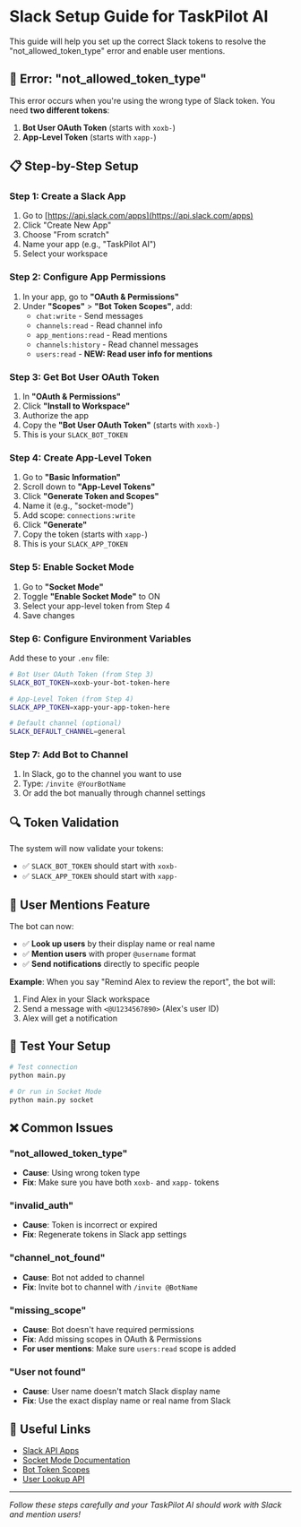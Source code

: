 # Slack Setup Guide for TaskPilot AI

This guide will help you set up the correct Slack tokens to resolve the "not_allowed_token_type" error and enable user mentions.

## 🚨 Error: "not_allowed_token_type"

This error occurs when you're using the wrong type of Slack token. You need **two different tokens**:

1. **Bot User OAuth Token** (starts with `xoxb-`)
2. **App-Level Token** (starts with `xapp-`)

## 📋 Step-by-Step Setup

### Step 1: Create a Slack App

1. Go to [https://api.slack.com/apps](https://api.slack.com/apps)
2. Click "Create New App"
3. Choose "From scratch"
4. Name your app (e.g., "TaskPilot AI")
5. Select your workspace

### Step 2: Configure App Permissions

1. In your app, go to **"OAuth & Permissions"**
2. Under **"Scopes"** > **"Bot Token Scopes"**, add:
   - `chat:write` - Send messages
   - `channels:read` - Read channel info
   - `app_mentions:read` - Read mentions
   - `channels:history` - Read channel messages
   - `users:read` - **NEW: Read user info for mentions**

### Step 3: Get Bot User OAuth Token

1. In **"OAuth & Permissions"**
2. Click **"Install to Workspace"**
3. Authorize the app
4. Copy the **"Bot User OAuth Token"** (starts with `xoxb-`)
5. This is your `SLACK_BOT_TOKEN`

### Step 4: Create App-Level Token

1. Go to **"Basic Information"**
2. Scroll down to **"App-Level Tokens"**
3. Click **"Generate Token and Scopes"**
4. Name it (e.g., "socket-mode")
5. Add scope: `connections:write`
6. Click **"Generate"**
7. Copy the token (starts with `xapp-`)
8. This is your `SLACK_APP_TOKEN`

### Step 5: Enable Socket Mode

1. Go to **"Socket Mode"**
2. Toggle **"Enable Socket Mode"** to ON
3. Select your app-level token from Step 4
4. Save changes

### Step 6: Configure Environment Variables

Add these to your `.env` file:

```bash
# Bot User OAuth Token (from Step 3)
SLACK_BOT_TOKEN=xoxb-your-bot-token-here

# App-Level Token (from Step 4)
SLACK_APP_TOKEN=xapp-your-app-token-here

# Default channel (optional)
SLACK_DEFAULT_CHANNEL=general
```

### Step 7: Add Bot to Channel

1. In Slack, go to the channel you want to use
2. Type: `/invite @YourBotName`
3. Or add the bot manually through channel settings

## 🔍 Token Validation

The system will now validate your tokens:

- ✅ `SLACK_BOT_TOKEN` should start with `xoxb-`
- ✅ `SLACK_APP_TOKEN` should start with `xapp-`

## 👤 User Mentions Feature

The bot can now:
- ✅ **Look up users** by their display name or real name
- ✅ **Mention users** with proper `@username` format
- ✅ **Send notifications** directly to specific people

**Example**: When you say "Remind Alex to review the report", the bot will:
1. Find Alex in your Slack workspace
2. Send a message with `<@U1234567890>` (Alex's user ID)
3. Alex will get a notification

## 🧪 Test Your Setup

```bash
# Test connection
python main.py

# Or run in Socket Mode
python main.py socket
```

## ❌ Common Issues

### "not_allowed_token_type"
- **Cause**: Using wrong token type
- **Fix**: Make sure you have both `xoxb-` and `xapp-` tokens

### "invalid_auth"
- **Cause**: Token is incorrect or expired
- **Fix**: Regenerate tokens in Slack app settings

### "channel_not_found"
- **Cause**: Bot not added to channel
- **Fix**: Invite bot to channel with `/invite @BotName`

### "missing_scope"
- **Cause**: Bot doesn't have required permissions
- **Fix**: Add missing scopes in OAuth & Permissions
- **For user mentions**: Make sure `users:read` scope is added

### "User not found"
- **Cause**: User name doesn't match Slack display name
- **Fix**: Use the exact display name or real name from Slack

## 🔗 Useful Links

- [Slack API Apps](https://api.slack.com/apps)
- [Socket Mode Documentation](https://api.slack.com/apis/connections/socket)
- [Bot Token Scopes](https://api.slack.com/scopes)
- [User Lookup API](https://api.slack.com/methods/users.list)

---

*Follow these steps carefully and your TaskPilot AI should work with Slack and mention users!* 